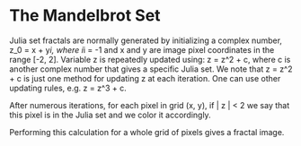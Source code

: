 # The Mandelbrot Set

Julia set fractals are normally generated by initializing a complex number,  z_0 = x + y*i,  where  i*i = -1  and x and y are image pixel coordinates in the range [-2, 2]. 
Variable z is repeatedly updated using:  z = z^2 + c, where c is another complex number that gives a specific Julia set. We note that z = z^2 + c is just one method for updating z at each iteration. One can use other updating rules, e.g. z = z^3 + c.

After numerous iterations, for each pixel in grid (x, y), if | z | < 2 we say that this pixel is in the Julia set and we color it accordingly. 

Performing this calculation for a whole grid of pixels gives a fractal image.